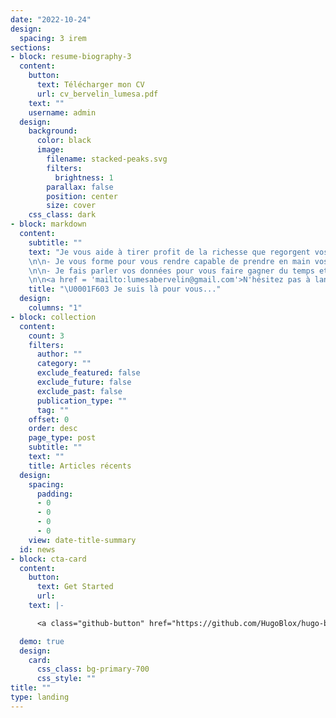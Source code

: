 ```yaml
---
date: "2022-10-24"
design:
  spacing: 3 irem
sections:
- block: resume-biography-3
  content:
    button:
      text: Télécharger mon CV
      url: cv_bervelin_lumesa.pdf
    text: ""
    username: admin
  design:
    background:
      color: black
      image:
        filename: stacked-peaks.svg
        filters:
          brightness: 1
        parallax: false
        position: center
        size: cover
    css_class: dark
- block: markdown
  content:
    subtitle: ""
    text: "Je vous aide à tirer profit de la richesse que regorgent vos données par l'application des méthodes statistiques éprouvées et celles issues de l'inteligence artificielle.
    \n\n- Je vous forme pour vous rendre capable de prendre en main vos projet Data et gagner en productivité.
    \n\n- Je fais parler vos données pour vous faire gagner du temps et vous concentrer sur le coeur de votre business.
    \n\n<a href = 'mailto:lumesabervelin@gmail.com'>N'hésitez pas à lancer la conversation</a>. Je réponds généralement rapidement \U0001F603"
    title: "\U0001F603 Je suis là pour vous..."
  design:
    columns: "1"
- block: collection
  content:
    count: 3
    filters:
      author: ""
      category: ""
      exclude_featured: false
      exclude_future: false
      exclude_past: false
      publication_type: ""
      tag: ""
    offset: 0
    order: desc
    page_type: post
    subtitle: ""
    text: ""
    title: Articles récents
  design:
    spacing:
      padding:
      - 0
      - 0
      - 0
      - 0
    view: date-title-summary
  id: news
- block: cta-card
  content:
    button:
      text: Get Started
      url: 
    text: |-

      <a class="github-button" href="https://github.com/HugoBlox/hugo-blox-builder" data-color-scheme="no-preference: light; light: light; dark: dark;" data-icon="octicon-star" data-size="large" data-show-count="true" aria-label="Star HugoBlox/hugo-blox-builder on GitHub">Star</a>

  demo: true
  design:
    card:
      css_class: bg-primary-700
      css_style: ""
title: ""
type: landing
---
```

